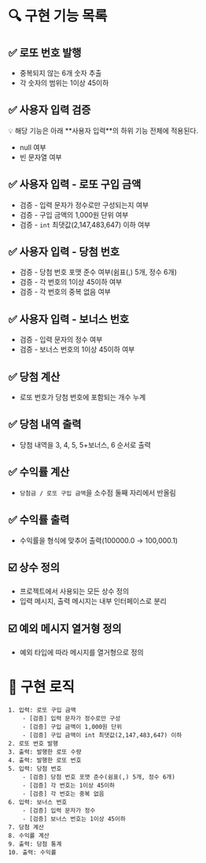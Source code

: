 # 🔍 구현 기능 목록

## ✅ 로또 번호 발행

- 중복되지 않는 6개 숫자 추출
- 각 숫자의 범위는 1이상 45이하

## ✅ 사용자 입력 검증

<aside>
💡 해당 기능은 아래 **사용자 입력**의 하위 기능 전체에 적용된다.

</aside>

- null 여부
- 빈 문자열 여부

## ✅ 사용자 입력 - 로또 구입 금액

- 검증 - 입력 문자가 정수로만 구성되는지 여부
- 검증 - 구입 금액의 1,000원 단위 여부
- 검증 - `int` 최댓값(2,147,483,647) 이하 여부

## ✅ 사용자 입력 - 당첨 번호

- 검증 - 당첨 번호 포맷 준수 여부(쉼표(,) 5개, 정수 6개)
- 검증 - 각 번호의 1이상 45이하 여부
- 검증 - 각 번호의 중복 없음 여부

## ✅ 사용자 입력 - 보너스 번호

- 검증 - 입력 문자의 정수 여부
- 검증 - 보너스 번호의 1이상 45이하 여부

## ✅ 당첨 계산

- 로또 번호가 당첨 번호에 포함되는 개수 누계

## ✅ 당첨 내역 출력

- 당첨 내역을 3, 4, 5, 5+보너스, 6 순서로 출력

## ✅ 수익률 계산

- `당첨금 / 로또 구입 금액`을 소수점 둘째 자리에서 반올림

## ✅ 수익률 출력

- 수익률을 형식에 맞추어 출력(100000.0 → 100,000.1)

## ☑️ 상수 정의

- 프로젝트에서 사용되는 모든 상수 정의
- 입력 메시지, 출력 메시지는 내부 인터페이스로 분리

## ☑️ 예외 메시지 열거형 정의

- 예외 타입에 따라 메시지를 열거형으로 정의

# 📓 구현 로직

```
1. 입력: 로또 구입 금액
	- [검증] 입력 문자가 정수로만 구성
	- [검증] 구입 금액이 1,000원 단위
	- [검증] 구입 금액이 int 최댓값(2,147,483,647) 이하
2. 로또 번호 발행
3. 출력: 발행한 로또 수량
4. 출력: 발행한 로또 번호
5. 입력: 당첨 번호
	- [검증] 당첨 번호 포맷 준수(쉼표(,) 5개, 정수 6개)
	- [검증] 각 번호는 1이상 45이하
	- [검증] 각 번호는 중복 없음
6. 입력: 보너스 번호
	- [검증] 입력 문자가 정수
	- [검증] 보너스 번호는 1이상 45이하
7. 당첨 계산
8. 수익률 계산
9. 출력: 당첨 통계
10. 출력: 수익률
```